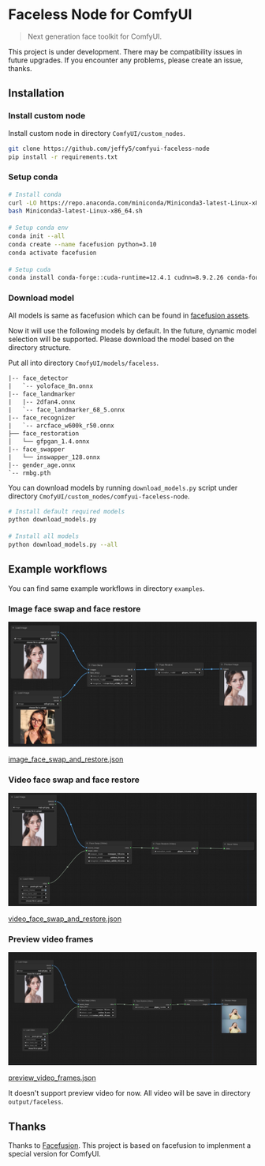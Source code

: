# Faceless Node for ComfyUI

> Next generation face toolkit for ComfyUI.

This project is under development. There may be compatibility issues in future upgrades. If you encounter any problems, please create an issue, thanks.

## Installation

### Install custom node

Install custom node in directory `ComfyUI/custom_nodes`.

```bash
git clone https://github.com/jeffy5/comfyui-faceless-node
pip install -r requirements.txt
```

### Setup conda

```bash
# Install conda
curl -LO https://repo.anaconda.com/miniconda/Miniconda3-latest-Linux-x86_64.sh
bash Miniconda3-latest-Linux-x86_64.sh

# Setup conda env
conda init --all
conda create --name facefusion python=3.10
conda activate facefusion

# Setup cuda
conda install conda-forge::cuda-runtime=12.4.1 cudnn=8.9.2.26 conda-forge::gputil=1.4.0
```

### Download model

All models is same as facefusion which can be found in [facefusion assets](https://github.com/facefusion/facefusion-assets).

Now it will use the following models by default. In the future, dynamic model selection will be supported. Please download the model based on the directory structure.

Put all into directory `CmofyUI/models/faceless`.

```
|-- face_detector
|   `-- yoloface_8n.onnx
|-- face_landmarker
|   |-- 2dfan4.onnx
|   `-- face_landmarker_68_5.onnx
|-- face_recognizer
|   `-- arcface_w600k_r50.onnx
├── face_restoration
│   └── gfpgan_1.4.onnx
|-- face_swapper
|   └── inswapper_128.onnx
|-- gender_age.onnx
`-- rmbg.pth
```

You can download models by running `download_models.py` script under directory `CmofyUI/custom_nodes/comfyui-faceless-node`.

```bash
# Install default required models
python download_models.py

# Install all models
python download_models.py --all
```

## Example workflows

You can find same example workflows in directory `examples`.

### Image face swap and face restore

![Image Face Swap And Face Restore](https://raw.githubusercontent.com/jeffy5/comfyui-faceless-node/main/.github/workflow_swap_image.jpg)

[image_face_swap_and_restore.json](https://raw.githubusercontent.com/jeffy5/comfyui-faceless-node/main/.github/examples/image_face_swap_and_restore.json)

### Video face swap and face restore

![Video Face Swap And Face Restore](https://raw.githubusercontent.com/jeffy5/comfyui-faceless-node/main/.github/workflow_swap_video.jpg)

[video_face_swap_and_restore.json](https://raw.githubusercontent.com/jeffy5/comfyui-faceless-node/main/.github/examples/video_face_swap_and_restore.json)

### Preview video frames

![Preview Video Frames](https://raw.githubusercontent.com/jeffy5/comfyui-faceless-node/main/.github/workflow_preview_video_frames.jpg)

[preview_video_frames.json](https://raw.githubusercontent.com/jeffy5/comfyui-faceless-node/main/.github/examples/preview_video_frames.json)

It doesn't support preview video for now. All video will be save in directory `output/faceless`.

## Thanks

Thanks to [Facefusion](https://github.com/facefusion/facefusion). This project is based on facefusion to implenment a special version for ComfyUI.
